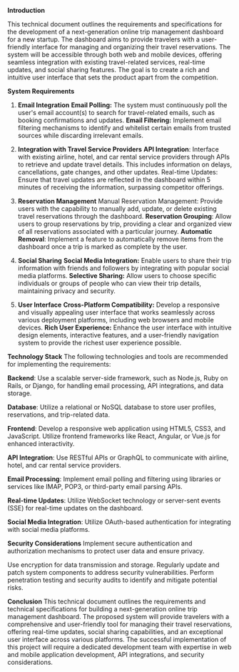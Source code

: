 
**Introduction**

This technical document outlines the requirements and specifications for the development of a next-generation online trip management dashboard for a new startup. The dashboard aims to provide travelers with a user-friendly interface for managing and organizing their travel reservations. The system will be accessible through both web and mobile devices, offering seamless integration with existing travel-related services, real-time updates, and social sharing features. The goal is to create a rich and intuitive user interface that sets the product apart from the competition.

**System Requirements**

1. **Email Integration**
       **Email Polling:** The system must continuously poll the user's email account(s) to search for travel-related emails, such as booking confirmations and updates.
       **Email Filtering:** Implement email filtering mechanisms to identify and whitelist certain emails from trusted sources while discarding irrelevant emails.
   
2. **Integration with Travel Service Providers**
**API Integration**: Interface with existing airline, hotel, and car rental service providers through APIs to retrieve and update travel details. This includes information on delays, cancellations, gate changes, and other updates.
Real-time Updates: Ensure that travel updates are reflected in the dashboard within 5 minutes of receiving the information, surpassing competitor offerings.

3. **Reservation Management**
Manual Reservation Management: Provide users with the capability to manually add, update, or delete existing travel reservations through the dashboard.
   **Reservation Grouping**: Allow users to group reservations by trip, providing a clear and organized view of all reservations associated with a particular journey.
    **Automatic Removal**: Implement a feature to automatically remove items from the dashboard once a trip is marked as complete by the user.
   
4. **Social Sharing**
      **Social Media Integration:** Enable users to share their trip information with friends and followers by integrating with popular social media platforms.
      **Selective Sharing:** Allow users to choose specific individuals or groups of people who can view their trip details, maintaining privacy and security.

5. **User Interface**
      **Cross-Platform Compatibility:** Develop a responsive and visually appealing user interface that works seamlessly across various deployment platforms, including web browsers and mobile devices.
      **Rich User Experience:** Enhance the user interface with intuitive design elements, interactive features, and a user-friendly navigation system to provide the richest user experience possible.
      
**Technology Stack**
The following technologies and tools are recommended for implementing the requirements:

**Backend**: Use a scalable server-side framework, such as Node.js, Ruby on Rails, or Django, for handling email processing, API integrations, and data storage.

**Database**: Utilize a relational or NoSQL database to store user profiles, reservations, and trip-related data.

**Frontend**: Develop a responsive web application using HTML5, CSS3, and JavaScript. Utilize frontend frameworks like React, Angular, or Vue.js for enhanced interactivity.

**API Integration**: Use RESTful APIs or GraphQL to communicate with airline, hotel, and car rental service providers.

**Email Processing**: Implement email polling and filtering using libraries or services like IMAP, POP3, or third-party email parsing APIs.

**Real-time Updates**: Utilize WebSocket technology or server-sent events (SSE) for real-time updates on the dashboard.

**Social Media Integration**: Utilize OAuth-based authentication for integrating with social media platforms.

**Security Considerations**
Implement secure authentication and authorization mechanisms to protect user data and ensure privacy.

Use encryption for data transmission and storage.
Regularly update and patch system components to address security vulnerabilities.
Perform penetration testing and security audits to identify and mitigate potential risks.

**Conclusion**
This technical document outlines the requirements and technical specifications for building a next-generation online trip management dashboard. The proposed system will provide travelers with a comprehensive and user-friendly tool for managing their travel reservations, offering real-time updates, social sharing capabilities, and an exceptional user interface across various platforms. The successful implementation of this project will require a dedicated development team with expertise in web and mobile application development, API integrations, and security considerations.
